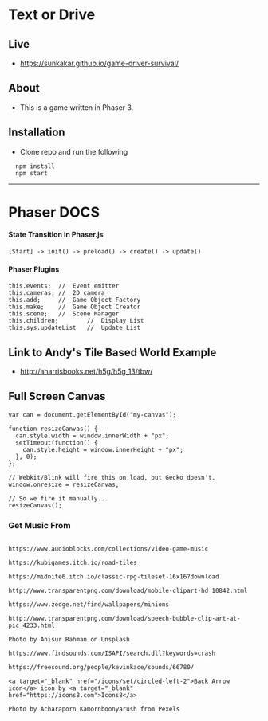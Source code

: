 # Text or Drive

## Live 
- https://sunkakar.github.io/game-driver-survival/

## About 
- This is a game written in Phaser 3. 

## Installation
- Clone repo and run the following 
```
  npm install
  npm start
```

---

# Phaser DOCS

#### State Transition in Phaser.js
```
[Start] -> init() -> preload() -> create() -> update()
```
#### Phaser Plugins 
```
this.events;  //  Event emitter
this.cameras; //  2D camera
this.add;     //  Game Object Factory
this.make;    //  Game Object Creator
this.scene;   //  Scene Manager
this.children;        //  Display List
this.sys.updateList   //  Update List
```

## Link to Andy's Tile Based World Example  
- http://aharrisbooks.net/h5g/h5g_13/tbw/

## Full Screen Canvas 
```
var can = document.getElementById("my-canvas");

function resizeCanvas() {
  can.style.width = window.innerWidth + "px";
  setTimeout(function() {
    can.style.height = window.innerHeight + "px";
  }, 0);
};

// Webkit/Blink will fire this on load, but Gecko doesn't.
window.onresize = resizeCanvas;

// So we fire it manually...
resizeCanvas();

```

### Get Music From 
```

https://www.audioblocks.com/collections/video-game-music

https://kubigames.itch.io/road-tiles

https://midnite6.itch.io/classic-rpg-tileset-16x16?download

http://www.transparentpng.com/download/mobile-clipart-hd_10842.html

https://www.zedge.net/find/wallpapers/minions

http://www.transparentpng.com/download/speech-bubble-clip-art-at-pic_4233.html

Photo by Anisur Rahman on Unsplash

https://www.findsounds.com/ISAPI/search.dll?keywords=crash

https://freesound.org/people/kevinkace/sounds/66780/

<a target="_blank" href="/icons/set/circled-left-2">Back Arrow icon</a> icon by <a target="_blank" href="https://icons8.com">Icons8</a>

Photo by Acharaporn Kamornboonyarush from Pexels

```
